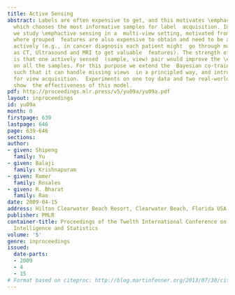 ```yaml
---
title: Active Sensing
abstract: Labels are often expensive to get, and this motivates \emphactive learning
  which chooses the most informative samples for label  acquisition. In this paper
  we study \emphactive sensing in a  multi-view setting, motivated from many problems
  where grouped  features are also expensive to obtain and need to be acquired (or  \emphsensed)
  actively (e.g., in cancer diagnosis each patient might  go through many tests such
  as CT, Ultrasound and MRI to get valuable  features). The strength of this model
  is that one actively sensed  (sample, view) pair would improve the \emphjoint multi-view  classification
  on all the samples. For this purpose we extend the  Bayesian co-training framework
  such that it can handle missing views  in a principled way, and introduce two criteria
  for view acquisition.  Experiments on one toy data and two real-world medical problems
  show  the effectiveness of this model.
pdf: http://proceedings.mlr.press/v5/yu09a/yu09a.pdf
layout: inproceedings
id: yu09a
month: 0
firstpage: 639
lastpage: 646
page: 639-646
sections: 
author:
- given: Shipeng
  family: Yu
- given: Balaji
  family: Krishnapuram
- given: Romer
  family: Rosales
- given: R. Bharat
  family: Rao
date: 2009-04-15
address: Hilton Clearwater Beach Resort, Clearwater Beach, Florida USA
publisher: PMLR
container-title: Proceedings of the Twelth International Conference on Artificial
  Intelligence and Statistics
volume: '5'
genre: inproceedings
issued:
  date-parts:
  - 2009
  - 4
  - 15
# Format based on citeproc: http://blog.martinfenner.org/2013/07/30/citeproc-yaml-for-bibliographies/
---
```

